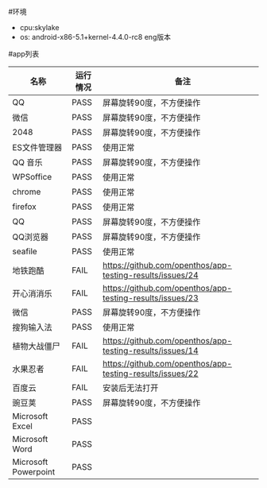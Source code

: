 #环境
- cpu:skylake
- os: android-x86-5.1+kernel-4.4.0-rc8 eng版本

#app列表

名称 | 运行情况|　备注
----- | ---- | ----
QQ  | PASS|屏幕旋转90度，不方便操作
微信| PASS| 屏幕旋转90度，不方便操作
2048| PASS| 屏幕旋转90度，不方便操作
ES文件管理器| PASS|使用正常
QQ 音乐| PASS| 屏幕旋转90度，不方便操作
WPSoffice| PASS| 使用正常
chrome| PASS| 使用正常
firefox| PASS| 使用正常
QQ| PASS| 屏幕旋转90度，不方便操作
QQ浏览器| PASS| 屏幕旋转90度，不方便操作
seafile| PASS| 使用正常
地铁跑酷| FAIL| https://github.com/openthos/app-testing-results/issues/24 
开心消消乐| FAIL| https://github.com/openthos/app-testing-results/issues/23
微信| PASS| 屏幕旋转90度，不方便操作
搜狗输入法| PASS| 使用正常
植物大战僵尸| FAIL| https://github.com/openthos/app-testing-results/issues/14
水果忍者| FAIL| https://github.com/openthos/app-testing-results/issues/22
百度云| FAIL|安装后无法打开
豌豆荚| PASS| 屏幕旋转90度，不方便操作
Microsoft Excel| PASS| 
Microsoft Word| PASS| 
Microsoft Powerpoint| PASS| 
